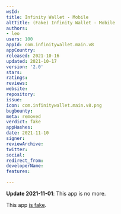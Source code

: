 ```yaml
---
wsId: 
title: Infinity Wallet - Mobile
altTitle: (Fake) Infinity Wallet - Mobile
authors:
- leo
users: 100
appId: com.infinitywallet.main.v8
appCountry: 
released: 2021-10-16
updated: 2021-10-17
version: '2.0'
stars: 
ratings: 
reviews: 
website: 
repository: 
issue: 
icon: com.infinitywallet.main.v8.png
bugbounty: 
meta: removed
verdict: fake
appHashes: 
date: 2021-11-10
signer: 
reviewArchive: 
twitter: 
social: 
redirect_from: 
developerName: 
features: 

---
```


**Update 2021-11-01**: This app is no more.

This app [is fake](https://twitter.com/InfinityWallet/status/1453068315417583622).

